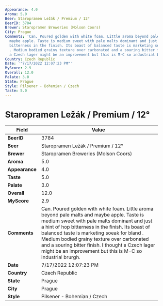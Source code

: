 ```yaml
---
Appearance: 4.0
Aroma: 5.0
Beer: Staropramen Ležák / Premium / 12°
BeerID: 3784
Brewer: Staropramen Breweries (Molson Coors)
City: Prague
Comments: 'Can. Poured golden with white foam. Little aroma beyond pale malts and
  maybe apple. Taste is medium sweet with pale malts dominant and just a hint of hop
  bitterness in the finish. Its boast of balanced taste is marketing soeak for bland
  . Medium bodied grainy texture over carbonated and a souring bitter finish. I thought
  a Czech lager might be an improvement but this is M-C so industrial brurgh. '
Country: Czech Republic
Date: '"7/17/2022 12:07:23 PM"'
MyScore: 2.9
Overall: 12.0
Palate: 3.0
State: Prague
Style: Pilsener - Bohemian / Czech
Taste: 5.0
---
```


# Staropramen Ležák / Premium / 12°

| Field         | Value |
|---------------|-------|
| **BeerID** | 3784 |
| **Beer** | Staropramen Ležák / Premium / 12° |
| **Brewer** | Staropramen Breweries (Molson Coors) |
| **Aroma** | 5.0 |
| **Appearance** | 4.0 |
| **Taste** | 5.0 |
| **Palate** | 3.0 |
| **Overall** | 12.0 |
| **MyScore** | 2.9 |
| **Comments** | Can. Poured golden with white foam. Little aroma beyond pale malts and maybe apple. Taste is medium sweet with pale malts dominant and just a hint of hop bitterness in the finish. Its boast of balanced taste is marketing soeak for bland . Medium bodied grainy texture over carbonated and a souring bitter finish. I thought a Czech lager might be an improvement but this is M-C so industrial brurgh.  |
| **Date** | 7/17/2022 12:07:23 PM |
| **Country** | Czech Republic |
| **State** | Prague |
| **City** | Prague |
| **Style** | Pilsener - Bohemian / Czech |
